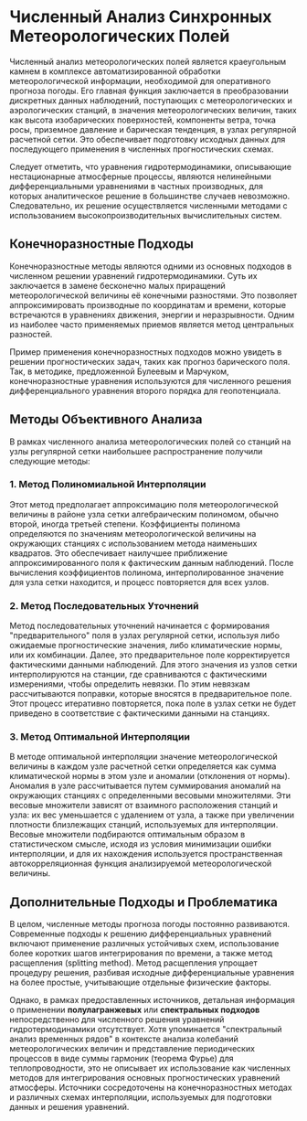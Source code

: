 # Численный Анализ Синхронных Метеорологических Полей

Численный анализ метеорологических полей является краеугольным камнем в комплексе автоматизированной обработки метеорологической информации, необходимой для оперативного прогноза погоды. Его главная функция заключается в преобразовании дискретных данных наблюдений, поступающих с метеорологических и аэрологических станций, в значения метеорологических величин, таких как высота изобарических поверхностей, компоненты ветра, точка росы, приземное давление и барическая тенденция, в узлах регулярной расчетной сетки. Это обеспечивает подготовку исходных данных для последующего применения в численных прогностических схемах.

Следует отметить, что уравнения гидротермодинамики, описывающие нестационарные атмосферные процессы, являются нелинейными дифференциальными уравнениями в частных производных, для которых аналитическое решение в большинстве случаев невозможно. Следовательно, их решение осуществляется численными методами с использованием высокопроизводительных вычислительных систем.

## Конечноразностные Подходы

Конечноразностные методы являются одними из основных подходов в численном решении уравнений гидротермодинамики. Суть их заключается в замене бесконечно малых приращений метеорологической величины её конечными разностями. Это позволяет аппроксимировать производные по координатам и времени, которые встречаются в уравнениях движения, энергии и неразрывности. Одним из наиболее часто применяемых приемов является метод центральных разностей.

Пример применения конечноразностных подходов можно увидеть в решении прогностических задач, таких как прогноз барического поля. Так, в методике, предложенной Булеевым и Марчуком, конечноразностные уравнения используются для численного решения дифференциального уравнения второго порядка для геопотенциала.

## Методы Объективного Анализа

В рамках численного анализа метеорологических полей со станций на узлы регулярной сетки наибольшее распространение получили следующие методы:

### 1. Метод Полиномиальной Интерполяции

Этот метод предполагает аппроксимацию поля метеорологической величины в районе узла сетки алгебраическим полиномом, обычно второй, иногда третьей степени. Коэффициенты полинома определяются по значениям метеорологической величины на окружающих станциях с использованием метода наименьших квадратов. Это обеспечивает наилучшее приближение аппроксимированного поля к фактическим данным наблюдений. После вычисления коэффициентов полинома, интерполированное значение для узла сетки находится, и процесс повторяется для всех узлов.

### 2. Метод Последовательных Уточнений

Метод последовательных уточнений начинается с формирования "предварительного" поля в узлах регулярной сетки, используя либо ожидаемые прогностические значения, либо климатические нормы, или их комбинации. Далее, это предварительное поле корректируется фактическими данными наблюдений. Для этого значения из узлов сетки интерполируются на станции, где сравниваются с фактическими измерениями, чтобы определить невязки. По этим невязкам рассчитываются поправки, которые вносятся в предварительное поле. Этот процесс итеративно повторяется, пока поле в узлах сетки не будет приведено в соответствие с фактическими данными на станциях.

### 3. Метод Оптимальной Интерполяции

В методе оптимальной интерполяции значение метеорологической величины в каждом узле расчетной сетки определяется как сумма климатической нормы в этом узле и аномалии (отклонения от нормы). Аномалия в узле рассчитывается путем суммирования аномалий на окружающих станциях с определенными весовыми множителями. Эти весовые множители зависят от взаимного расположения станций и узла: их вес уменьшается с удалением от узла, а также при увеличении плотности близлежащих станций, используемых для интерполяции. Весовые множители подбираются оптимальным образом в статистическом смысле, исходя из условия минимизации ошибки интерполяции, и для их нахождения используется пространственная автокорреляционная функция анализируемой метеорологической величины.

## Дополнительные Подходы и Проблематика

В целом, численные методы прогноза погоды постоянно развиваются. Современные подходы к решению дифференциальных уравнений включают применение различных устойчивых схем, использование более коротких шагов интегрирования по времени, а также метод расщепления (splitting method). Метод расщепления упрощает процедуру решения, разбивая исходные дифференциальные уравнения на более простые, учитывающие отдельные физические факторы.

Однако, в рамках предоставленных источников, детальная информация о применении **полулагранжевых** или **спектральных подходов** непосредственно для численного решения уравнений гидротермодинамики отсутствует. Хотя упоминается "спектральный анализ временных рядов" в контексте анализа колебаний метеорологических величин и представление периодических процессов в виде суммы гармоник (теорема Фурье) для теплопроводности, это не описывает их использование как численных методов для интегрирования основных прогностических уравнений атмосферы. Источники сосредоточены на конечноразностных методах и различных схемах интерполяции, используемых для подготовки данных и решения уравнений.
